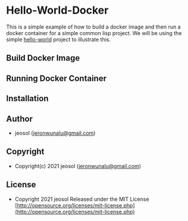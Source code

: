 # Hello-World-Docker

This is a simple example of how to build a docker image and then run a docker container for a simple common lisp project. We will be using the simple [hello-world](https://github.com/jeosol/hello-world) project to illustrate this.

## Build Docker Image

## Running Docker Container

## Installation

## Author

* jeosol (jeronwunalu@gmail.com)

## Copyright

* Copyright(c) 2021 jeosol (jeronwunalu@gmail.com)


## License

* Copyright 2021 jeosol Released under the MIT License [http://opensource.org/licenses/mit-license.php](http://opensource.org/licenses/mit-license.php)
